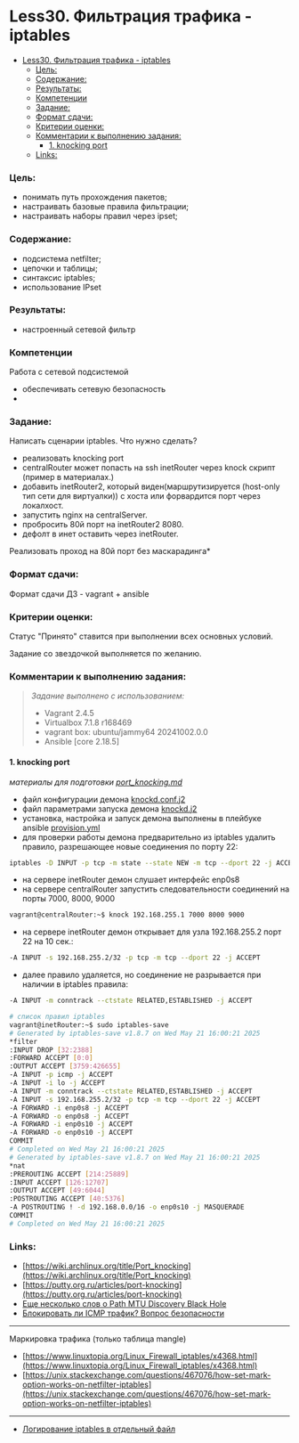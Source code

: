 # Less30. Фильтрация трафика - iptables
- [Less30. Фильтрация трафика - iptables](#less30-фильтрация-трафика---iptables)
    - [Цель:](#цель)
    - [Содержание:](#содержание)
    - [Результаты:](#результаты)
    - [Компетенции](#компетенции)
    - [Задание:](#задание)
    - [Формат сдачи:](#формат-сдачи)
    - [Критерии оценки:](#критерии-оценки)
    - [Комментарии к выполнению задания:](#комментарии-к-выполнению-задания)
      - [1. knocking port](#1-knocking-port)
    - [Links:](#links)

### Цель: 
- понимать путь прохождения пакетов;
- настраивать базовые правила фильтрации;
- настраивать наборы правил через ipset;
  
### Содержание:
- подсистема netfilter;
- цепочки и таблицы;
- синтаксис iptables;
- использование IPset
 
### Результаты:
- настроенный сетевой фильтр
### Компетенции

Работа с сетевой подсистемой
- обеспечивать сетевую безопасность
- 
### Задание:

Написать сценарии iptables.
Что нужно сделать?

- реализовать knocking port
- centralRouter может попасть на ssh inetRouter через knock скрипт (пример в материалах.)
- добавить inetRouter2, который виден(маршрутизируется (host-only тип сети для виртуалки)) с хоста или форвардится порт через локалхост.
- запустить nginx на centralServer.
- пробросить 80й порт на inetRouter2 8080.
- дефолт в инет оставить через inetRouter.

Реализовать проход на 80й порт без маскарадинга*

### Формат сдачи: 
Формат сдачи ДЗ - vagrant + ansible


### Критерии оценки:
Статус "Принято" ставится при выполнении всех основных условий.

Задание со звездочкой выполняется по желанию.

### Комментарии к выполнению задания:
> _Задание выполнено с использованием:_
> - Vagrant 2.4.5
> - Virtualbox 7.1.8 r168469
> - vagrant box: ubuntu/jammy64 20241002.0.0
> - Ansible [core 2.18.5]

#### 1. knocking port
*материалы для подготовки [port_knocking.md](./appendix/port_knocking.md)*

- файл конфигурации демона [knockd.conf.j2](./vagrant30/ansible/templates/knockd.conf.j2)
- файл параметрами запуска демона [knockd.j2](./vagrant30/ansible/templates/knockd.j2)
- установка, настройка и запуск демона выполнены в плейбуке ansible [provision.yml](./vagrant30/ansible/provision.yml)
- для проверки работы демона предварительно из iptables удалить правило, разрешающее новые соединения по порту 22:
```bash 
iptables -D INPUT -p tcp -m state --state NEW -m tcp --dport 22 -j ACCEPT
```
- на сервере inetRouter демон слушает интерфейс enp0s8
- на сервере centralRouter запустить следовательности соединений на порты 7000, 8000, 9000 
```bash
vagrant@centralRouter:~$ knock 192.168.255.1 7000 8000 9000
```
- на сервере inetRouter демон открывает для узла 192.168.255.2 порт 22 на 10 сек.:
  
```bash
-A INPUT -s 192.168.255.2/32 -p tcp -m tcp --dport 22 -j ACCEPT
```
- далее правило удаляется, но соединение не разрывается при наличии в iptables правила:
  
```bash
-A INPUT -m conntrack --ctstate RELATED,ESTABLISHED -j ACCEPT
``` 

```bash 
# список правил iptables
vagrant@inetRouter:~$ sudo iptables-save
# Generated by iptables-save v1.8.7 on Wed May 21 16:00:21 2025
*filter
:INPUT DROP [32:2388]
:FORWARD ACCEPT [0:0]
:OUTPUT ACCEPT [3759:426655]
-A INPUT -p icmp -j ACCEPT
-A INPUT -i lo -j ACCEPT
-A INPUT -m conntrack --ctstate RELATED,ESTABLISHED -j ACCEPT
-A INPUT -s 192.168.255.2/32 -p tcp -m tcp --dport 22 -j ACCEPT
-A FORWARD -i enp0s8 -j ACCEPT
-A FORWARD -o enp0s8 -j ACCEPT
-A FORWARD -i enp0s10 -j ACCEPT
-A FORWARD -o enp0s10 -j ACCEPT
COMMIT
# Completed on Wed May 21 16:00:21 2025
# Generated by iptables-save v1.8.7 on Wed May 21 16:00:21 2025
*nat
:PREROUTING ACCEPT [214:25889]
:INPUT ACCEPT [126:12707]
:OUTPUT ACCEPT [49:6044]
:POSTROUTING ACCEPT [40:5376]
-A POSTROUTING ! -d 192.168.0.0/16 -o enp0s10 -j MASQUERADE
COMMIT
# Completed on Wed May 21 16:00:21 2025
```


### Links:

- [https://wiki.archlinux.org/title/Port_knocking](https://wiki.archlinux.org/title/Port_knocking)
- [https://putty.org.ru/articles/port-knocking](https://putty.org.ru/articles/port-knocking)
- [Еще несколько слов о Path MTU Discovery Black Hole](https://habr.com/ru/articles/136871/)
- [Блокировать ли ICMP трафик? Вопрос безопасности](https://14bytes.ru/blokirovat-li-icmp-trafik-bezopasno-li/)
--- 
Маркировка трафика (только таблица mangle)
- [https://www.linuxtopia.org/Linux_Firewall_iptables/x4368.html](https://www.linuxtopia.org/Linux_Firewall_iptables/x4368.html)
- [https://unix.stackexchange.com/questions/467076/how-set-mark-option-works-on-netfilter-iptables](https://unix.stackexchange.com/questions/467076/how-set-mark-option-works-on-netfilter-iptables)
---
- [Логирование iptables в отдельный файл](https://habr.com/ru/articles/259169/)